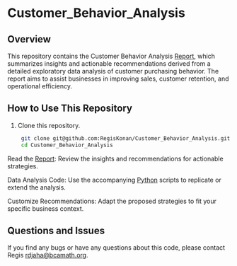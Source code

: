 # Customer_Behavior_Analysis

## Overview

This repository contains the Customer Behavior Analysis [Report](https://github.com/RegisKonan/Customer_Behavior_Analysis/blob/5a6cd095f42fb54b14dee7296b83252099b298a4/Regis_Konan_Customer_Report.pdf), which summarizes insights and actionable recommendations derived from a detailed exploratory data analysis of customer purchasing behavior. The report aims to assist businesses in improving sales, customer retention, and operational efficiency.


## How to Use This Repository

1. Clone this repository.
   ```sh
    git clone git@github.com:RegisKonan/Customer_Behavior_Analysis.git
    cd Customer_Behavior_Analysis
   ```

Read the [Report](https://github.com/RegisKonan/Customer_Behavior_Analysis/blob/5a6cd095f42fb54b14dee7296b83252099b298a4/Regis_Konan_Customer_Report.pdf): Review the insights and recommendations for actionable strategies.

Data Analysis Code: Use the accompanying [Python](https://github.com/RegisKonan/Customer_Behavior_Analysis/blob/5a6cd095f42fb54b14dee7296b83252099b298a4/Regis_Konan_Customer_Behavior_Analysis.ipynb) scripts to replicate or extend the analysis.

Customize Recommendations: Adapt the proposed strategies to fit your specific business context.

 
Questions and Issues
--------------------

If you find any bugs or have any questions about this code, please contact Regis [rdjaha@bcamath.org](rdjaha@bcamath.org). 

